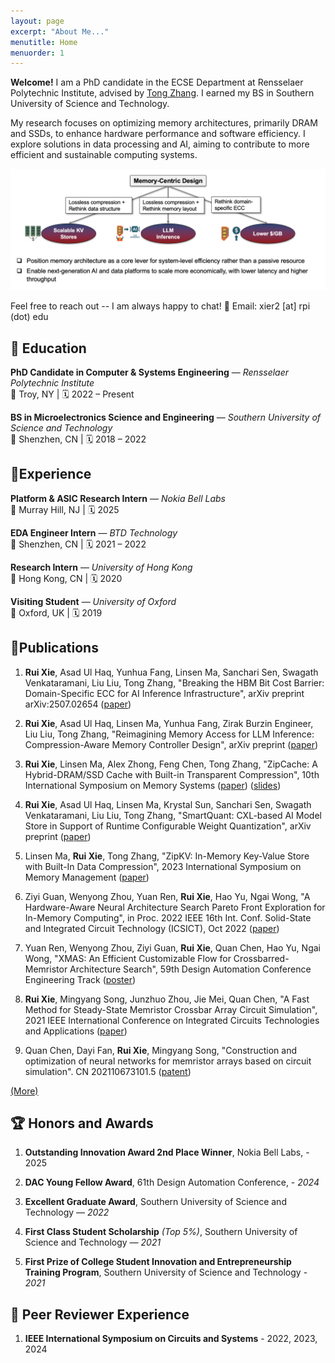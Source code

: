 ```yaml
---
layout: page
excerpt: "About Me..."
menutitle: Home
menuorder: 1
---
```

**Welcome!** I am a PhD candidate in the ECSE Department at Rensselaer Polytechnic Institute, advised by [Tong Zhang](https://sites.ecse.rpi.edu/~tzhang/).
I earned my BS in Southern University of Science and Technology.


My research focuses on optimizing memory architectures, primarily DRAM and SSDs, to enhance hardware performance and software efficiency. I explore solutions in data processing and AI, aiming to contribute to more efficient and sustainable computing systems.

![My research roadmap](doc/roadmap.png)

Feel free to reach out -- I am always happy to chat!
📧 Email: xier2 [at] rpi (dot) edu

## 🏫 Education
**PhD Candidate in Computer & Systems Engineering** — *Rensselaer Polytechnic Institute*  
   📍 Troy, NY | 🗓️ 2022 – Present

**BS in Microelectronics Science and Engineering** — *Southern University of Science and Technology*  
   📍 Shenzhen, CN | 🗓️ 2018 – 2022

## 💼Experience
**Platform & ASIC Research Intern** — *Nokia Bell Labs*  
   📍 Murray Hill, NJ | 🗓️ 2025  

**EDA Engineer Intern** — *BTD Technology*  
   📍 Shenzhen, CN | 🗓️ 2021 – 2022  

**Research Intern** — *University of Hong Kong*  
   📍 Hong Kong, CN | 🗓️ 2020

**Visiting Student** — *University of Oxford*  
   📍 Oxford, UK | 🗓️ 2019


<!-- ## 📰News

* **06/2023** Our work accepcted by in ISMM 2023.
* **11/2021** An oral report at IEEE ICTA 2021 (Zhuhai) (Online).
* **09/2021** A work was accepted by [IEEE ICTA 2021](http://www.ieee-icta.net/) -->

## 📕Publications

1. **Rui Xie**, Asad Ul Haq, Yunhua Fang, Linsen Ma, Sanchari Sen, Swagath Venkataramani, Liu Liu, Tong Zhang, "Breaking the HBM Bit Cost Barrier: Domain-Specific ECC for AI Inference Infrastructure", arXiv preprint arXiv:2507.02654 ([paper](https://arxiv.org/abs/2507.02654))
   
2. **Rui Xie**, Asad Ul Haq, Linsen Ma, Yunhua Fang, Zirak Burzin Engineer, Liu Liu, Tong Zhang, "Reimagining Memory Access for LLM Inference: Compression-Aware Memory Controller Design", arXiv preprint ([paper](https://arxiv.org/abs/2503.18869))

3. **Rui Xie**, Linsen Ma, Alex Zhong, Feng Chen, Tong Zhang, "ZipCache: A Hybrid-DRAM/SSD Cache with Built-in Transparent Compression", 10th International Symposium on Memory Systems ([paper](doc/ZipCache_v1-2.pdf)) ([slides](doc/2024-10-01-zipcache.pdf))

4. **Rui Xie**, Asad Ul Haq, Linsen Ma, Krystal Sun, Sanchari Sen, Swagath Venkataramani, Liu Liu, Tong Zhang, "SmartQuant: CXL-based AI Model Store in Support of Runtime Configurable Weight Quantization", arXiv preprint ([paper](https://arxiv.org/abs/2407.15866))

5. Linsen Ma, **Rui Xie**, Tong Zhang, "ZipKV: In-Memory Key-Value Store with Built-In Data Compression", 2023 International Symposium on Memory Management ([paper](https://dl.acm.org/doi/abs/10.1145/3591195.3595273))

6. Ziyi Guan, Wenyong Zhou, Yuan Ren, **Rui Xie**, Hao Yu, Ngai Wong, "A Hardware-Aware Neural Architecture Search Pareto Front Exploration for In-Memory Computing", in Proc. 2022 IEEE 16th Int. Conf. Solid-State and Integrated Circuit Technology (ICSICT), Oct 2022 ([paper](https://ieeexplore.ieee.org/document/9963263))

7. Yuan Ren, Wenyong Zhou, Ziyi Guan, **Rui Xie**, Quan Chen, Hao Yu, Ngai Wong, "XMAS: An Efficient Customizable Flow for Crossbarred-Memristor Architecture Search", 59th Design Automation Conference Engineering Track ([poster](https://59dac.conference-program.com/presentation/?id=ETPOST157&sess=sess187))

8. **Rui Xie**, Mingyang Song, Junzhuo Zhou, Jie Mei, Quan Chen, "A Fast Method for Steady-State Memristor Crossbar Array Circuit Simulation", 2021 IEEE International Conference on Integrated Circuits Technologies and Applications ([paper](https://ieeexplore.ieee.org/document/9661817))

9.  Quan Chen, Dayi Fan, **Rui Xie**, Mingyang Song, "Construction and optimization of neural networks for memristor arrays based on circuit simulation". CN 202110673101.5 ([patent](https://patents.google.com/patent/CN113570048B))

[(More)](publications.md)


## 🏆 Honors and Awards

1. **Outstanding Innovation Award 2nd Place Winner**, Nokia Bell Labs, - 2025
2. **DAC Young Fellow Award**, 61th Design Automation Conference, - *2024*
   
3. **Excellent Graduate Award**, Southern University of Science and Technology — *2022*
   
4. **First Class Student Scholarship** *(Top 5%)*, Southern University of Science and Technology — *2021*
   
5. **First Prize of College Student Innovation and Entrepreneurship Training Program**, Southern University of Science and Technology - *2021*

## 📒 Peer Reviewer Experience
1. **IEEE International Symposium on Circuits and Systems** - 2022, 2023, 2024

<!-- * Excellent Graduate in Southern University of Science and Technology, Jun. 2022
* Graduation with Honor: College Graduate Excellence Award, Jun. 2022
* First Class of the Merit Student Scholarship, Sep. 2021
* First Prize of College Student Innovation and Entrepreneurship Training Program, Mar. 2021 -->


<!-- (Last Updated Jan. 2024) -->

<!-- <div align=center>You are the No. <a href='https://www.counter12.com'><img src='https://www.counter12.com/img-Ay4w35cD6aCbb3Z4-22.gif' border='0' alt='free counter'></a> vistor of my homepage.<script type='text/javascript' src='https://www.counter12.com/ad.js?id=Ay4w35cD6aCbb3Z4'></script></div> -->

<!-- --- -->

<!-- for rickxie.cn -->

<script type='text/javascript' id='clustrmaps' src='//cdn.clustrmaps.com/map_v2.js?cl=ffffff&w=300&t=n&d=3p-vIrt5cRJ99hVpVm3E0PmXHIg3YvSe4uSxEE5vp7Q'></script>



<!-- <a class="twitter-timeline" data-width="800" data-height="600" data-theme="light" href="https://twitter.com/RickXie10?ref_src=twsrc%5Etfw">Tweets by RickXie10</a> <script async src="https://platform.twitter.com/widgets.js" charset="utf-8"></script> -->
